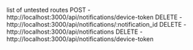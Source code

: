 list of untested routes
POST - http://localhost:3000/api/notifications/device-token
DELETE - http://localhost:3000/api/notifications/:notification_id
DELETE - http://localhost:3000/api/notifications
DELETE - http://localhost:3000/api/notifications/device-token
